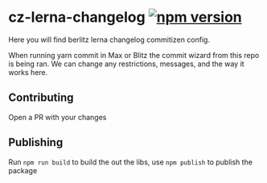 # cz-lerna-changelog [![npm version](https://img.shields.io/npm/v/@berlitz/cz-lerna-changelog.svg)](https://www.npmjs.org/package/@berlitz/cz-lerna-changelog)

Here you will find berlitz lerna changelog commitizen config.

When running yarn commit in Max or Blitz the commit wizard from this repo is being ran. We can change any restrictions, messages, and the way it works here.

## Contributing

Open a PR with your changes

## Publishing

Run `npm run build` to build the out the libs, use `npm publish` to publish the package
